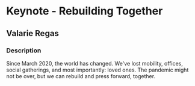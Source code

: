 # Keynote - Rebuilding Together

## Valarie Regas

### Description

Since March 2020, the world has changed. We've lost mobility, offices, social gatherings, and most importantly: loved ones. The pandemic might not be over, but we can rebuild and press forward, together.
